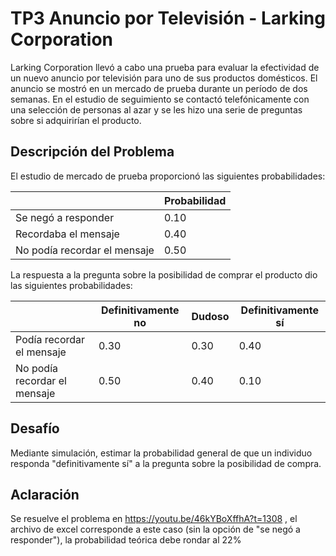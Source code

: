 # TP3 Anuncio por Televisión - Larking Corporation

Larking Corporation llevó a cabo una prueba para evaluar la efectividad de un nuevo anuncio por televisión para uno de sus productos domésticos. El anuncio se mostró en un mercado de prueba durante un período de dos semanas. En el estudio de seguimiento se contactó telefónicamente con una selección de personas al azar y se les hizo una serie de preguntas sobre si adquirirían el producto.

## Descripción del Problema

El estudio de mercado de prueba proporcionó las siguientes probabilidades:

|                       | Probabilidad |
|-----------------------|--------------|
| Se negó a responder   | 0.10         |
| Recordaba el mensaje  | 0.40         |
| No podía recordar el mensaje | 0.50 |

La respuesta a la pregunta sobre la posibilidad de comprar el producto dio las siguientes probabilidades:

|                            | Definitivamente no | Dudoso | Definitivamente sí |
|----------------------------|---------------------|--------|--------------------|
| Podía recordar el mensaje | 0.30                | 0.30   | 0.40               |
| No podía recordar el mensaje | 0.50             | 0.40   | 0.10               |

## Desafío

Mediante simulación, estimar la probabilidad general de que un individuo responda "definitivamente sí" a la pregunta sobre la posibilidad de compra.

## Aclaración

Se resuelve el problema en https://youtu.be/46kYBoXffhA?t=1308 , el archivo de excel corresponde a este caso (sin la opción de "se negó a responder"), la probabilidad teórica debe rondar al 22%

